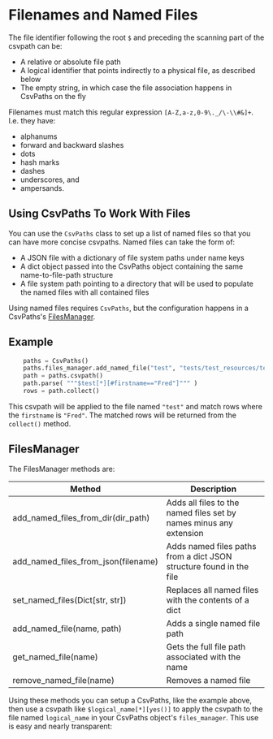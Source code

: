 
# Filenames and Named Files

The file identifier following the root `$` and preceding the scanning part of the csvpath can be:
- A relative or absolute file path
- A logical identifier that points indirectly to a physical file, as described below
- The empty string, in which case the file association happens in CsvPaths on the fly

Filenames must match this regular expression `[A-Z,a-z,0-9\._/\-\\#&]+`. I.e. they have:

- alphanums
- forward and backward slashes
- dots
- hash marks
- dashes
- underscores, and
- ampersands.

## Using CsvPaths To Work With Files

You can use the `CsvPaths` class to set up a list of named files so that you can have more concise csvpaths. Named files can take the form of:

- A JSON file with a dictionary of file system paths under name keys
- A dict object passed into the CsvPaths object containing the same name-to-file-path structure
- A file system path pointing to a directory that will be used to populate the named files with all contained files

Using named files requires `CsvPaths`, but the configuration happens in a CsvPaths's <a href='https://github.com/dk107dk/csvpath/blob/main/csvpath/managers/files_manager.py'>FilesManager</a>.

## Example

```python
    paths = CsvPaths()
    paths.files_manager.add_named_file("test", "tests/test_resources/test.csv")
    path = paths.csvpath()
    path.parse( """$test[*][#firstname=="Fred"]""" )
    rows = path.collect()
```
This csvpath will be applied to the file named `"test"` and match rows where the `firstname` is `"Fred"`. The matched rows will be returned from the `collect()` method.

## FilesManager

The FilesManager methods are:

| Method                              | Description                                                         |
|-------------------------------------|---------------------------------------------------------------------|
| add_named_files_from_dir(dir_path)  | Adds all files to the named files set by names minus any extension  |
| add_named_files_from_json(filename) | Adds named files paths from a dict JSON structure found in the file |
| set_named_files(Dict[str, str])     | Replaces all named files with the contents of a dict                |
| add_named_file(name, path)          | Adds a single named file path                                       |
| get_named_file(name)                | Gets the full file path associated with the name                    |
| remove_named_file(name)             | Removes a named file                                                |


Using these methods you can setup a CsvPaths, like the example above, then use a csvpath like `$logical_name[*][yes()]` to apply the csvpath to the file named `logical_name` in your CsvPaths object's `files_manager`. This use is easy and nearly transparent:


